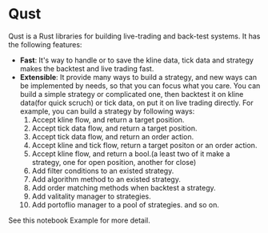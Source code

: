 # Qust
Qust is a Rust libraries for building live-trading and back-test systems. It has the following features:
* **Fast**: It's way to handle or to save the kline data, tick data and strategy makes the backtest and live trading fast.
* **Extensible**: It provide many ways to build a strategy, and new ways can be implemented by needs, so that you can focus what you care. You can build a simple strategy or complicated one, then backtest it on kline data(for quick scruch) or tick data, on put it on live trading directly. For example, you can build a strategy by following ways:
    1. Accept kline flow, and return a target position.
    2. Accept tick data flow, and return a target position.
    3. Accept tick data flow, and return an order action.
    4. Accept kline and tick flow, return a target positon or an order action.
    5. Accept kline flow, and return a bool.(a least two of it make a  strategy, one for open position, another for close)
    6. Add filter conditions to an existed strategy.
    7. Add algorithm method to an existed strategy.
    8. Add order matching methods when backtest a strategy.
    9. Add valitality manager to strategies.
    10. Add portoflio manager to a pool of strategies.
    and so on.


See this notebook Example for more detail.